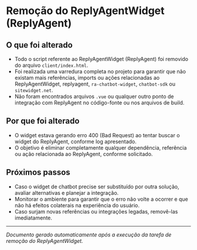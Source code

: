 # Remoção do ReplyAgentWidget (ReplyAgent)

## O que foi alterado
- Todo o script referente ao ReplyAgentWidget (ReplyAgent) foi removido do arquivo `client/index.html`.
- Foi realizada uma varredura completa no projeto para garantir que não existam mais referências, imports ou ações relacionadas ao ReplyAgentWidget, replyagent, `ra-chatbot-widget`, `chatbot-sdk` ou `sitewidget.net`.
- Não foram encontrados arquivos `.vue` ou qualquer outro ponto de integração com ReplyAgent no código-fonte ou nos arquivos de build.

## Por que foi alterado
- O widget estava gerando erro 400 (Bad Request) ao tentar buscar o widget do ReplyAgent, conforme log apresentado.
- O objetivo é eliminar completamente qualquer dependência, referência ou ação relacionada ao ReplyAgent, conforme solicitado.

## Próximos passos
- Caso o widget de chatbot precise ser substituído por outra solução, avaliar alternativas e planejar a integração.
- Monitorar o ambiente para garantir que o erro não volte a ocorrer e que não há efeitos colaterais na experiência do usuário.
- Caso surjam novas referências ou integrações legadas, removê-las imediatamente.

---

*Documento gerado automaticamente após a execução da tarefa de remoção do ReplyAgentWidget.* 
